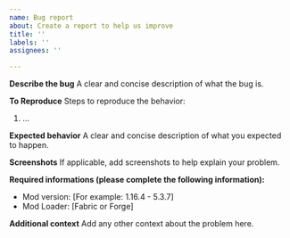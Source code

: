 ```yaml
---
name: Bug report
about: Create a report to help us improve
title: ''
labels: ''
assignees: ''

---
```


**Describe the bug**
A clear and concise description of what the bug is.

**To Reproduce**
Steps to reproduce the behavior:
1. ...

**Expected behavior**
A clear and concise description of what you expected to happen.

**Screenshots**
If applicable, add screenshots to help explain your problem.

**Required informations (please complete the following information):**
 - Mod version: [For example: 1.16.4 - 5.3.7]
- Mod Loader: [Fabric or Forge]

**Additional context**
Add any other context about the problem here.
